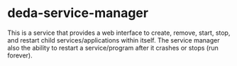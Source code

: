# deda-service-manager
This is a service that provides a web interface to create, remove, start, stop, and restart child services/applications within itself. The service manager also the ability to restart a service/program after it crashes or stops (run forever).
